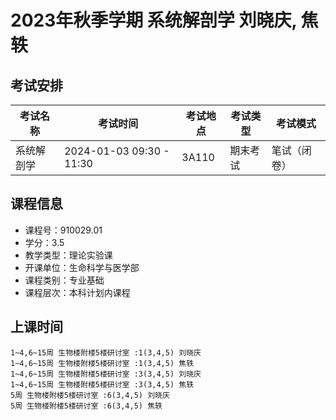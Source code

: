 # 2023年秋季学期 系统解剖学 刘晓庆, 焦轶




## 考试安排

| 考试名称 | 考试时间 | 考试地点 | 考试类型 | 考试模式 |
| -------- | -------- | -------- | -------- | -------- |
| 系统解剖学 | 2024-01-03 09:30 - 11:30 | 3A110 | 期末考试 | 笔试（闭卷） |





## 课程信息

- 课程号：910029.01
- 学分：3.5
- 教学类型：理论实验课
- 开课单位：生命科学与医学部
- 课程类别：专业基础
- 课程层次：本科计划内课程

## 上课时间

```
1~4,6~15周 生物楼附楼5楼研讨室 :1(3,4,5) 刘晓庆
1~4,6~15周 生物楼附楼5楼研讨室 :1(3,4,5) 焦轶
1~4,6~15周 生物楼附楼5楼研讨室 :3(3,4,5) 刘晓庆
1~4,6~15周 生物楼附楼5楼研讨室 :3(3,4,5) 焦轶
5周 生物楼附楼5楼研讨室 :6(3,4,5) 刘晓庆
5周 生物楼附楼5楼研讨室 :6(3,4,5) 焦轶
```

